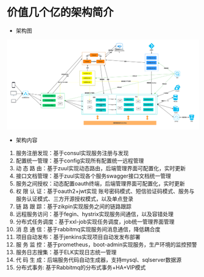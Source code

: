 # 价值几个亿的架构简介

* 架构图

![UOKO微服务架构](/img/UOKO微服务架构.jpg)



* 架构内容

1. 服务注册发现：基于consul实现服务注册与发现
1. 配置统一管理：基于config实现所有配置统一远程管理
1. 动  态   路  由：基于zuul实现动态路由，后端管理界面可配置化，实时更新
1. 接口文档管理：基于zuul实现各个服务swagger接口文档统一管理
1. 服务之间授权：动态配置oauth终端，后端管理界面可配置化，实时更新
1. 权  限   认  证：基于oauth2+jwt实现 账号密码模式、短信验证码模式、服务与服务认证模式、三方开源授权模式，以及单点登录
1. 链   路  跟  踪：基于zikpin实现服务之间的链路跟踪
1. 远程服务访问：基于fegin、hystrix实现服务间通信，以及容错处理
1. 分布式任务调度：基于xxl-job实现任务调度，job统一管理界面管理
1. 消   息  通  信：基于rabbitmq实现服务间消息通信，降低耦合度
1. 项目自动发布：基于jenkins实现项目自动发发布部署
1. 服  务  监   控：基于prometheus，boot-admin实现服务，生产环境的监控预警
1. 服务日志搜集：基于ELK实现日志统一管理
1. 代  码  生   成：后端服务代码自动生成器，支持mysql、sqlserver数据源
1. 分布式事务: 基于Rabbitmq的分布式事务+HA+VIP模式